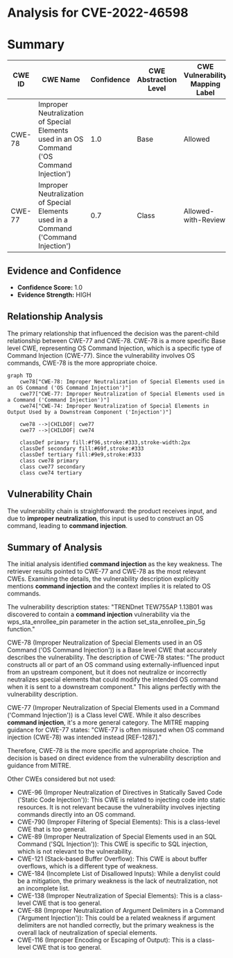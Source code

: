 # Analysis for CVE-2022-46598

# Summary
| CWE ID | CWE Name | Confidence | CWE Abstraction Level | CWE Vulnerability Mapping Label | CWE-Vulnerability Mapping Notes |
|---|---|---|---|---|---|
| CWE-78 | Improper Neutralization of Special Elements used in an OS Command ('OS Command Injection') | 1.0 | Base | Allowed | Primary CWE |
| CWE-77 | Improper Neutralization of Special Elements used in a Command ('Command Injection') | 0.7 | Class | Allowed-with-Review | Secondary Candidate |

## Evidence and Confidence

*   **Confidence Score:** 1.0
*   **Evidence Strength:** HIGH

## Relationship Analysis
The primary relationship that influenced the decision was the parent-child relationship between CWE-77 and CWE-78. CWE-78 is a more specific Base level CWE, representing OS Command Injection, which is a specific type of Command Injection (CWE-77). Since the vulnerability involves OS commands, CWE-78 is the more appropriate choice.

```mermaid
graph TD
    cwe78["CWE-78: Improper Neutralization of Special Elements used in an OS Command ('OS Command Injection')"]
    cwe77["CWE-77: Improper Neutralization of Special Elements used in a Command ('Command Injection')"]
    cwe74["CWE-74: Improper Neutralization of Special Elements in Output Used by a Downstream Component ('Injection')"]

    cwe78 -->|CHILDOF| cwe77
    cwe77 -->|CHILDOF| cwe74

    classDef primary fill:#f96,stroke:#333,stroke-width:2px
    classDef secondary fill:#69f,stroke:#333
    classDef tertiary fill:#9e9,stroke:#333
    class cwe78 primary
    class cwe77 secondary
    class cwe74 tertiary
```

## Vulnerability Chain
The vulnerability chain is straightforward: the product receives input, and due to **improper neutralization**, this input is used to construct an OS command, leading to **command injection**.

## Summary of Analysis
The initial analysis identified **command injection** as the key weakness. The retriever results pointed to CWE-77 and CWE-78 as the most relevant CWEs. Examining the details, the vulnerability description explicitly mentions **command injection** and the context implies it is related to OS commands.

The vulnerability description states: "TRENDnet TEW755AP 1.13B01 was discovered to contain a **command injection** vulnerability via the wps_sta_enrollee_pin parameter in the action set_sta_enrollee_pin_5g function."

CWE-78 (Improper Neutralization of Special Elements used in an OS Command ('OS Command Injection')) is a Base level CWE that accurately describes the vulnerability. The description of CWE-78 states: "The product constructs all or part of an OS command using externally-influenced input from an upstream component, but it does not neutralize or incorrectly neutralizes special elements that could modify the intended OS command when it is sent to a downstream component." This aligns perfectly with the vulnerability description.

CWE-77 (Improper Neutralization of Special Elements used in a Command ('Command Injection')) is a Class level CWE. While it also describes **command injection**, it's a more general category. The MITRE mapping guidance for CWE-77 states: "CWE-77 is often misused when OS command injection (CWE-78) was intended instead [REF-1287]."

Therefore, CWE-78 is the more specific and appropriate choice. The decision is based on direct evidence from the vulnerability description and guidance from MITRE.

Other CWEs considered but not used:

*   CWE-96 (Improper Neutralization of Directives in Statically Saved Code ('Static Code Injection')): This CWE is related to injecting code into static resources. It is not relevant because the vulnerability involves injecting commands directly into an OS command.
*   CWE-790 (Improper Filtering of Special Elements): This is a class-level CWE that is too general.
*   CWE-89 (Improper Neutralization of Special Elements used in an SQL Command ('SQL Injection')): This CWE is specific to SQL injection, which is not relevant to the vulnerability.
*   CWE-121 (Stack-based Buffer Overflow): This CWE is about buffer overflows, which is a different type of weakness.
*   CWE-184 (Incomplete List of Disallowed Inputs): While a denylist could be a mitigation, the primary weakness is the lack of neutralization, not an incomplete list.
*   CWE-138 (Improper Neutralization of Special Elements): This is a class-level CWE that is too general.
*   CWE-88 (Improper Neutralization of Argument Delimiters in a Command ('Argument Injection')): This could be a related weakness if argument delimiters are not handled correctly, but the primary weakness is the overall lack of neutralization of special elements.
*   CWE-116 (Improper Encoding or Escaping of Output): This is a class-level CWE that is too general.